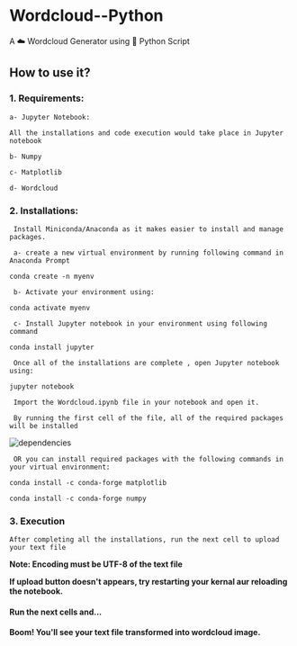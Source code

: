 # Wordcloud--Python

A :cloud: Wordcloud Generator using :snake: Python Script

## How to use it?

### 1. Requirements:

    a- Jupyter Notebook:

    All the installations and code execution would take place in Jupyter notebook 

    b- Numpy

    c- Matplotlib

    d- Wordcloud
    
 ### 2. Installations:

     Install Miniconda/Anaconda as it makes easier to install and manage packages.
   
     a- create a new virtual environment by running following command in Anaconda Prompt
     
```
conda create -n myenv
```
     b- Activate your environment using:
  
```
conda activate myenv
```
     
   
     c- Install Jupyter notebook in your environment using following command
   
```
conda install jupyter
```
   
     Once all of the installations are complete , open Jupyter notebook using:
   
```
jupyter notebook
```
      
     Import the Wordcloud.ipynb file in your notebook and open it.
   
     By running the first cell of the file, all of the required packages will be installed 
     
![dependencies](https://ibb.co/nrkmMPR)
   
     OR you can install required packages with the following commands in your virtual environment:
   
```
conda install -c conda-forge matplotlib
```
   
```
conda install -c conda-forge numpy
```
   
### 3. Execution

    After completing all the installations, run the next cell to upload your text file
   
   **Note: Encoding must be UTF-8 of the text file**
   
   **If upload button doesn't appears, try restarting your kernal aur reloading the notebook.**
   
   #### Run the next cells and...

   #### Boom! You'll see your text file transformed into wordcloud image.
   
   
   
